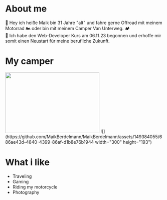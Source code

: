# About me

🤙 Hey ich heiße Maik bin 31 Jahre "alt" und fahre gerne Offroad mit meinem Motorrad 🏍️ oder bin mit meinem Camper Van Unterweg. 🏕️  
🤖 Ich habe den Web-Developer Kurs am 06.11.23 begonnen und erhoffe mir somit einen Neustart für meine berufliche Zukunft.




# My camper
<img src="https://github.com/MaikBerdelmann/MaikBerdelmann/assets/149384055/058598cb-a215-43e4-8da5-ab72f56d9d31" width="300" height="193"> 
![](https://github.com/MaikBerdelmann/MaikBerdelmann/assets/149384055/686ae43d-4840-4399-86af-d1b8e76b1944 width="300" height="193")


# What i like


- Traveling
- Gaming
- Riding my motorcycle
- Photography                                   

